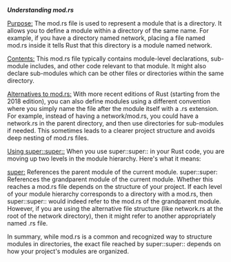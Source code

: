 ***Understanding mod.rs***

<u>Purpose:</u> The mod.rs file is used to represent a module that is a directory. It allows you to define a module within a directory of the same name. For example, if you have a directory named network, placing a file named mod.rs inside it tells Rust that this directory is a module named network.

<u>Contents:</u> This mod.rs file typically contains module-level declarations, sub-module includes, and other code relevant to that module. It might also declare sub-modules which can be other files or directories within the same directory.

<u>Alternatives to mod.rs:</u>
With more recent editions of Rust (starting from the 2018 edition), you can also define modules using a different convention where you simply name the file after the module itself with a .rs extension. For example, instead of having a network/mod.rs, you could have a network.rs in the parent directory, and then use directories for sub-modules if needed. This sometimes leads to a clearer project structure and avoids deep nesting of mod.rs files.

<u>Using super::super::</u>
When you use super::super:: in your Rust code, you are moving up two levels in the module hierarchy. Here's what it means:

<u>super:</u> References the parent module of the current module.
super::super: References the grandparent module of the current module.
Whether this reaches a mod.rs file depends on the structure of your project. If each level of your module hierarchy corresponds to a directory with a mod.rs, then super::super:: would indeed refer to the mod.rs of the grandparent module. However, if you are using the alternative file structure (like network.rs at the root of the network directory), then it might refer to another appropriately named .rs file.

In summary, while mod.rs is a common and recognized way to structure modules in directories, the exact file reached by super::super:: depends on how your project's modules are organized.